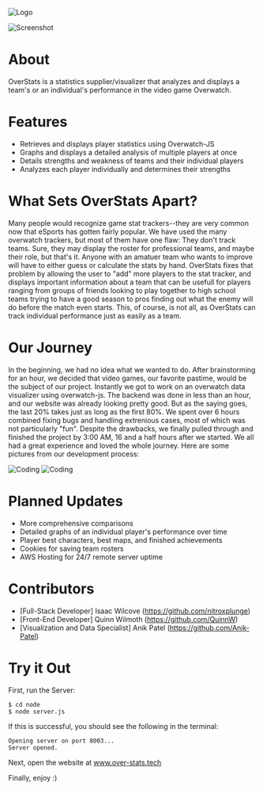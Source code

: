 ![Logo](https://i.imgur.com/gwklkFk.png)



![Screenshot](https://i.imgur.com/XrzYo7E.png)

# About
OverStats is a statistics supplier/visualizer that analyzes and displays a team's or an individual's performance in the video game Overwatch.

# Features
- Retrieves and displays player statistics using Overwatch-JS
- Graphs and displays a detailed analysis of multiple players at once
- Details strengths and weakness of teams and their individual players
- Analyzes each player individually and determines their strengths

# What Sets OverStats Apart?
Many people would recognize game stat trackers--they are very common now that eSports has gotten fairly popular.
We have used the many overwatch trackers, but most of them have one flaw: They don't track teams.
Sure, they may display the roster for professional teams, and maybe their role, but that's it. Anyone with an amatuer team who wants to improve will have to either guess or calculate the stats by hand. OverStats fixes that problem by allowing the user to "add" more players to the stat tracker, and displays important information about a team that can be usefull for players ranging from groups of friends looking to play together to high school teams trying to have a good season to pros finding out what the enemy will do before the match even starts. This, of course, is not all, as OverStats can track individual performance just as easily as a team.

# Our Journey
In the beginning, we had no idea what we wanted to do.
After brainstorming for an hour, we decided that video games, our favorite pastime, would be the subject of our project.
Instantly we got to work on an overwatch data visualizer using overwatch-js.
The backend was done in less than an hour, and our website was already looking pretty good.
But as the saying goes, the last 20% takes just as long as the first 80%.
We spent over 6 hours combined fixing bugs and handling extrenious cases, most of which was not particularly "fun".
Despite the drawbacks, we finally pulled through and finished the project by 3:00 AM, 16 and a half hours after we started.
We all had a great experience and loved the whole journey. Here are some pictures from our development process:

![Coding](https://i.imgur.com/qm48JEP.jpg)
![Coding](https://i.imgur.com/JJDk6aX.jpg)

# Planned Updates
- More comprehensive comparisons
- Detailed graphs of an individual player's performance over time
- Player best characters, best maps, and finished achievements
- Cookies for saving team rosters
- AWS Hosting for 24/7 remote server uptime

# Contributors
- [Full-Stack Developer] Isaac Wilcove (https://github.com/nitroxplunge)
- [Front-End Developer] Quinn Wilmoth (https://github.com/QuinnW)
- [Visualization and Data Specialist] Anik Patel (https://github.com/Anik-Patel)

# Try it Out

First, run the Server:
```
$ cd node
$ node server.js
```
If this is successful, you should see the following in the terminal:
```
Opening server on port 8003...
Server opened.
```

Next, open the website at www.over-stats.tech

Finally, enjoy :)
